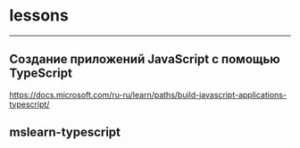 # lessons

---
## Создание приложений JavaScript с помощью TypeScript
https://docs.microsoft.com/ru-ru/learn/paths/build-javascript-applications-typescript/

mslearn-typescript
---
